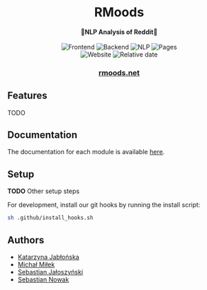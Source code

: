 <h1 align="center">RMoods</h1>
<div align="center">
 <strong>
   🗿NLP Analysis of Reddit🗿
 </strong>
<br/>
</div>

<div align="center">
  <br/>
  <img src="https://github.com/RMoodsTeam/RMoods/actions/workflows/frontend.yml/badge.svg" alt="Frontend">
  <img src="https://github.com/RMoodsTeam/RMoods/actions/workflows/backend.yml/badge.svg" alt="Backend">
  <img src="https://github.com/RMoodsTeam/RMoods/actions/workflows/nlp.yml/badge.svg" alt="NLP">
  <img src="https://github.com/RMoodsTeam/RMoods/actions/workflows/static.yml/badge.svg" alt="Pages">
  <br/>
  <img src="https://img.shields.io/website?url=https%3A%2F%2Frmoods.net&label=Website" alt="Website">
  <img src="https://img.shields.io/date/1738321200?label=Project%20due%20in&cacheSeconds=60" alt="Relative date">
</div>

<div align="center">
  <strong>
    <h3>
    <a href="https://rmoods.net">rmoods.net</a>
    </h2>
  </strong>
</div>

## Features
TODO

## Documentation
The documentation for each module is available [here](https://rmoodsteam.github.io/RMoods/).

## Setup
**TODO** Other setup steps

For development, install our git hooks by running the install script:
```sh
sh .github/install_hooks.sh
```

## Authors
* [Katarzyna Jabłońska](https://github.com/katJablonska)
* [Michał Miłek](https://github.com/m-milek)
* [Sebastian Jałoszyński](https://github.com/Smixie)
* [Sebastian Nowak](https://github.com/SebastianNowak01)
